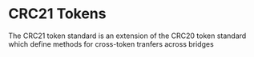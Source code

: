 # CRC21 Tokens

The CRC21 token standard is an extension of the CRC20 token standard which define methods for cross-token tranfers across bridges 


